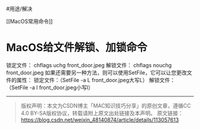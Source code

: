 #用途/解决


[[MacOS常用命令]]

# MacOS给文件解锁、加锁命令

锁定文件： chflags uchg front_door.jpeg
解锁文件： chflags nouchg front_door.jpeg
如果还需要另一种方法，则可以使用SetFile，它可以让您更改文件的属性：
锁定文件：（SetFile -a L front_door.jpeg大写L）
解锁文件：（SetFile -a l front_door.jpeg小写l）

--- 

>版权声明：本文为CSDN博主「MAC知识技巧分享」的原创文章，遵循CC 4.0 BY-SA版权协议，转载请附上原文出处链接及本声明。
原文链接：https://blog.csdn.net/weixin_48140874/article/details/113057613